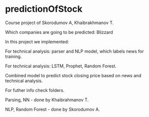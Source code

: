 # predictionOfStock
Course project of Skorodumov A, Khaibrakhmanov T.

Which companies are going to be predicted:
Blizzard

In this project we implemented:

For technical analysis: parser and NLP model, which labels news for training.

For technical analysis: LSTM, Prophet, Random Forest.

Combined model to predict stock closing price based on news and technical analysis.

For futher info check folders.

Parsing, NN - done by Khaibrahmanov T.

NLP, Random Forest - done by Skorodumov A.
